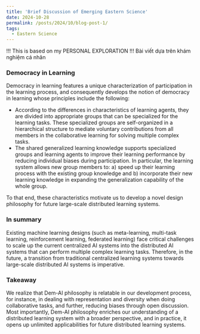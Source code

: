 ```yaml
---
title: 'Brief Discussion of Emerging Eastern Science'
date: 2024-10-28
permalink: /posts/2024/10/blog-post-1/
tags:
  - Eastern Science
---
```

!!! This is based on my PERSONAL EXPLORATION
!!! Bài viết dựa trên khám nghiệm cá nhân


### Democracy in Learning
Democracy in learning features a unique characterization of participation in the learning process, and consequently develops the notion of democracy in learning whose principles include the following:
  * According to the differences in characteristics of learning agents, they are divided into appropriate groups that can be specialized for the learning tasks. These specialized groups are self-organized in a hierarchical structure to mediate voluntary contributions from all members in the collaborative learning for solving multiple complex tasks.
  * The shared generalized learning knowledge supports specialized groups and learning agents to improve their learning performance by reducing individual biases during participation. In particular, the learning system allows new group members to: a) speed up their learning process with the existing group knowledge and b) incorporate their new learning knowledge in expanding the generalization capability of the whole group.
  
To that end, these characteristics motivate us to develop a novel design philosophy for future large-scale distributed learning systems.

### In summary
Existing machine learning designs (such as meta-learning, multi-task learning, reinforcement learning, federated learning) face critical challenges to scale up the current centralized AI systems into the distributed AI systems that can perform multiple complex learning tasks. Therefore, in the future, a transition from traditional centralized learning systems towards large-scale distributed AI systems is imperative.

### Takeaway
We realize that Dem-AI philosophy is relatable in our development process, for instance, in dealing with representation and diversity when doing collaborative tasks, and further, reducing biases through open discussion. Most importantly, Dem-AI philosophy enriches our understanding of a distributed learning system with a broader perspective, and in practice, it opens up unlimited applicabilities for future distributed learning systems.
